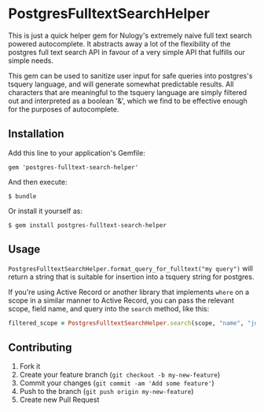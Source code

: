 # PostgresFulltextSearchHelper

This is just a quick helper gem for Nulogy's extremely naive full text search powered autocomplete. It abstracts away a lot of the flexibility of the postgres full text search API in favour of a very simple API that fulfills our simple needs.

This gem can be used to sanitize user input for safe queries into postgres's tsquery language, and will generate somewhat predictable results. All characters that are meaningful to the tsquery language are simply filtered out and interpreted as a boolean '&', which we find to be effective enough for the purposes of autocomplete.

## Installation

Add this line to your application's Gemfile:

    gem 'postgres-fulltext-search-helper'

And then execute:

    $ bundle

Or install it yourself as:

    $ gem install postgres-fulltext-search-helper

## Usage

```PostgresFulltextSearchHelper.format_query_for_fulltext("my query")``` will return a string that is suitable for insertion into a tsquery string for postgres.

If you're using Active Record or another library that implements ```where``` on a scope in a similar manner to Active Record, you can pass the relevant scope, field name, and query into the ```search``` method, like this:

```ruby
filtered_scope = PostgresFulltextSearchHelper.search(scope, "name", "jus fit")
```

## Contributing

1. Fork it
2. Create your feature branch (`git checkout -b my-new-feature`)
3. Commit your changes (`git commit -am 'Add some feature'`)
4. Push to the branch (`git push origin my-new-feature`)
5. Create new Pull Request
